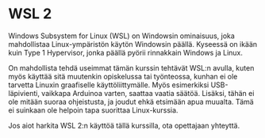 # WSL 2

Windows Subsystem for Linux (WSL) on Windowsin ominaisuus, joka mahdollistaa Linux-ympäristön käytön Windowsin päällä. Kyseessä on ikään kuin Type 1 Hypervisor, jonka päällä pyörii rinnakkain Windows ja Linux.

On mahdollista tehdä useimmat tämän kurssin tehtävät WSL:n avulla, kuten myös käyttää sitä muutenkin opiskelussa tai työnteossa, kunhan ei ole tarvetta Linuxin graafiselle käyttöliittymälle. Myös esimerkiksi USB-läpivienti, vaikkapa Arduinoa varten, saattaa vaatia säätöä. Lisäksi, tähän ei ole mitään suoraa ohjeistusta, ja joudut ehkä etsimään apua muualta. Tämä ei suinkaan ole helpoin tapa suorittaa Linux-kurssia.

Jos aiot harkita WSL 2:n käyttöä tällä kurssilla, ota opettajaan yhteyttä.
